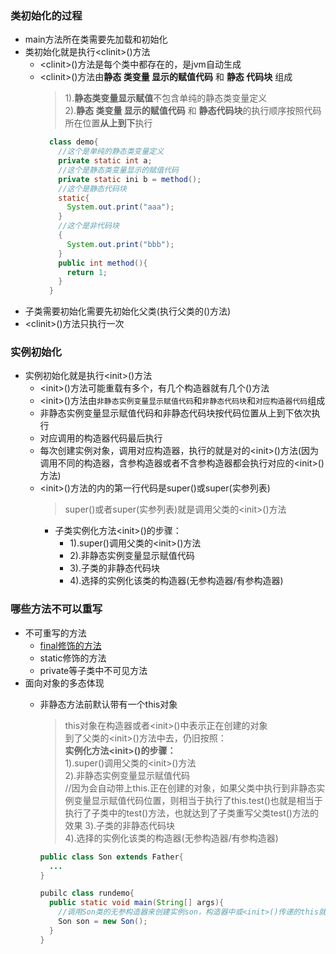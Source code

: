 ### 类初始化的过程
  + main方法所在类需要先加载和初始化
  + 类初始化就是执行\<clinit>()方法
    * \<clinit>()方法是每个类中都存在的，是jvm自动生成
    * \<clinit>()方法由**静态 类变量 显示的赋值代码** 和 **静态 代码块** 组成
      > 1).**静态类变量显示赋值**不包含单纯的静态类变量定义<br>
      2).**静态 类变量 显示的赋值代码** 和 **静态代码块**的执行顺序按照代码所在位置**从上到下**执行
      ```java
        class demo{
          //这个是单纯的静态类变量定义
          private static int a;
          //这个是静态类变量显示的赋值代码
          private static ini b = method();
          //这个是静态代码块
          static{
            System.out.print("aaa");
          }
          //这个是非代码块
          {
            System.out.print("bbb");
          }
          public int method(){
            return 1;
          }
        }
      ```
  + 子类需要初始化需要先初始化父类(执行父类的<clinit>()方法)
  + \<clinit>()方法只执行一次

### 实例初始化
  + 实例初始化就是执行\<init>()方法
    * \<init>()方法可能重载有多个，有几个构造器就有几个<init>()方法
    * \<init>()方法由`非静态实例变量显示赋值代码`和`非静态代码块`和`对应构造器代码`组成
    * 非静态实例变量显示赋值代码和非静态代码块按代码位置从上到下依次执行
    * 对应调用的构造器代码最后执行
    * 每次创建实例对象，调用对应构造器，执行的就是对的\<init>()方法(因为调用不同的构造器，含参构造器或者不含参构造器都会执行对应的\<init>()方法)
    * \<init>()方法的内的第一行代码是super()或super(实参列表)
      > super()或者super(实参列表)就是调用父类的\<init>()方法
      * 子类实例化方法\<init>()的步骤：
        * 1).super()调用父类的\<init>()方法
        * 2).非静态实例变量显示赋值代码
        * 3).子类的非静态代码块
        * 4).选择的实例化该类的构造器(无参构造器/有参构造器)

### 哪些方法不可以重写
  + 不可重写的方法
    * [final修饰的方法](https://www.cnblogs.com/shadow-shine/p/9614072.html)
    * static修饰的方法
    * private等子类中不可见方法
  + 面向对象的多态体现
    * 非静态方法前默认带有一个this对象
      > this对象在构造器或者\<init>()中表示正在创建的对象<br>
        到了父类的\<init>()方法中去，仍旧按照：<br>
        **实例化方法\<init>()的步骤：**<br>
        1).super()调用父类的\<init>()方法<br>
        2).非静态实例变量显示赋值代码<br> //因为会自动带上this.正在创建的对象，如果父类中执行到非静态实例变量显示赋值代码位置，则相当于执行了this.test()也就是相当于执行了子类中的test()方法，也就达到了子类重写父类test()方法的效果
        3).子类的非静态代码块<br>
        4).选择的实例化该类的构造器(无参构造器/有参构造器)<br>
        
      ```java
      public class Son extends Father{
        ...
      }
      
      pubilc class rundemo{
        public static void main(String[] args){
          //调用Son类的无参构造器来创建实例son，构造器中或<init>()传递的this就是代指的Son这个类
          Son son = new Son();
        }
      }
      ```
        
